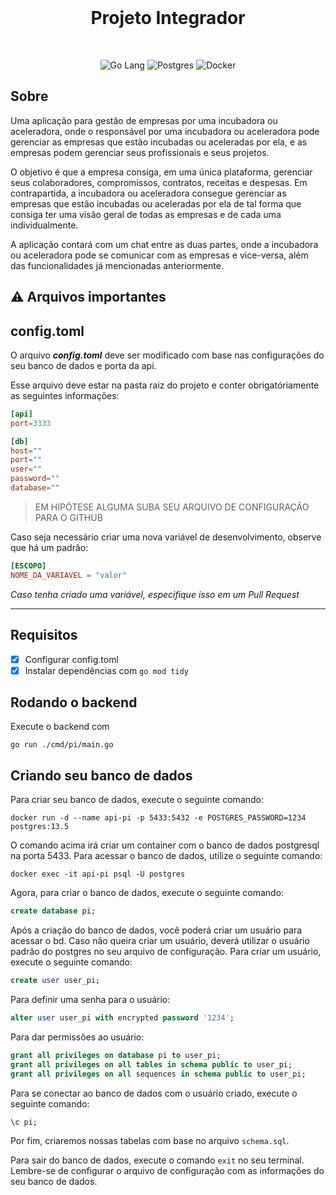 <br/>

<!-- <p align="center"><a href="https://newhappen.com.br" target="_blank"><img src="https://github.com/NewHappen-Company/oficial/blob/master/src/assets/logoBlue.svg?raw=true" height="70"></a></p> -->

<p align="center">
<h1 align="center">Projeto Integrador</h1>
</p>

<br/>

<p align="center">
    <img src="https://img.shields.io/badge/Go-00ADD8?style=for-the-badge&logo=go&logoColor=white" alt="Go Lang" />
    <img src="https://img.shields.io/badge/PostgreSQL-316192?style=for-the-badge&logo=postgresql&logoColor=white" alt="Postgres" />
    <img src="https://img.shields.io/badge/Docker-2CA5E0?style=for-the-badge&logo=docker&logoColor=white" alt="Docker" />
</p>

## Sobre
Uma aplicação para gestão de empresas por uma incubadora ou aceleradora, onde o responsável por uma incubadora ou aceleradora pode gerenciar as empresas que estão incubadas ou aceleradas por ela, e as empresas podem gerenciar seus profissionais e seus projetos.

O objetivo é que a empresa consiga, em uma única plataforma, gerenciar seus colaboradores, compromissos, contratos, receitas e despesas. Em contrapartida, a incubadora ou aceleradora consegue gerenciar as empresas que estão incubadas ou aceleradas por ela de tal forma que consiga ter uma visão geral de todas as empresas e de cada uma individualmente.

A aplicação contará com um chat entre as duas partes, onde a incubadora ou aceleradora pode se comunicar com as empresas e vice-versa, além das funcionalidades já mencionadas anteriormente.

## :warning: Arquivos importantes
config.toml
-------------

O arquivo ***config.toml*** deve ser modificado com base nas configurações do seu banco de dados e porta da api.
  
Esse arquivo deve estar na pasta raiz do projeto e conter obrigatóriamente as seguintes informações:
```toml
[api]
port=3333

[db]
host=""
port=""
user=""
password=""
database=""
```
>EM HIPÓTESE ALGUMA SUBA SEU ARQUIVO DE CONFIGURAÇÃO PARA O GITHUB
  
Caso seja necessário criar uma nova variável de desenvolvimento, observe que há um padrão:
```toml
[ESCOPO]
NOME_DA_VARIAVEL = "valor"
```

_Caso tenha criado uma variável, especifique isso em um Pull Request_  

-----------------

## Requisitos
- [x] Configurar config.toml
- [x] Instalar dependências com `go mod tidy`

## Rodando o backend
Execute o backend com
```shell
go run ./cmd/pi/main.go
```

## Criando seu banco de dados
Para criar seu banco de dados, execute o seguinte comando:
```shell
docker run -d --name api-pi -p 5433:5432 -e POSTGRES_PASSWORD=1234 postgres:13.5
```
O comando acima irá criar um container com o banco de dados postgresql na porta 5433. Para acessar o banco de dados, utilize o seguinte comando:
```shell
docker exec -it api-pi psql -U postgres
```
Agora, para criar o banco de dados, execute o seguinte comando:
```sql
create database pi;
```
Após a criação do banco de dados, você poderá criar um usuário para acessar o bd. Caso não queira criar um usuário, deverá utilizar o usuário padrão do postgres no seu arquivo de configuração. Para criar um usuário, execute o seguinte comando:
```sql
create user user_pi;
```
Para definir uma senha para o usuário:
```sql
alter user user_pi with encrypted password '1234';
```
Para dar permissões ao usuário:
```sql
grant all privileges on database pi to user_pi;
grant all privileges on all tables in schema public to user_pi;
grant all privileges on all sequences in schema public to user_pi;
```
Para se conectar ao banco de dados com o usuário criado, execute o seguinte comando:
```sql
\c pi;
```
Por fim, criaremos nossas tabelas com base no arquivo `schema.sql`.

Para sair do banco de dados, execute o comando `exit` no seu terminal.
Lembre-se de configurar o arquivo de configuração com as informações do seu banco de dados. 